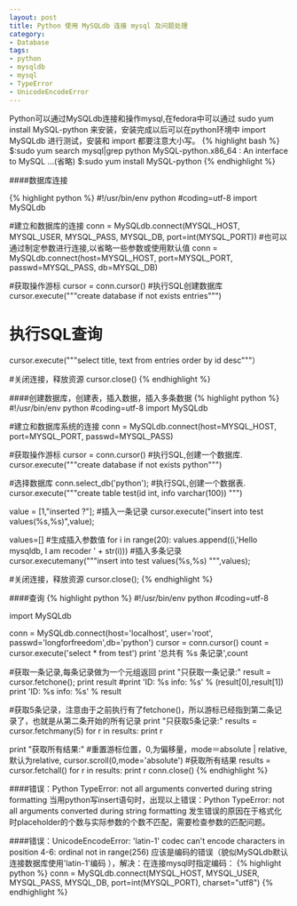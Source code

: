 ```yaml
---
layout: post
title: Python 使用 MySQLdb 连接 mysql 及问题处理
category: 
- Database
tags:
- python
- mysqldb
- mysql
- TypeError
- UnicodeEncodeError
---
```


Python可以通过MySQLdb连接和操作mysql,在fedora中可以通过 sudo yum install MySQL-python 来安装，安装完成以后可以在python环境中 import MySQLdb 进行测试，安装和 import 都要注意大小写。
{% highlight bash %}
$:sudo yum search mysql|grep python
MySQL-python.x86_64 : An interface to MySQL
...(省略)
$:sudo yum install MySQL-python
{% endhighlight %}

####数据库连接

{% highlight python %}
#!/usr/bin/env python
#coding=utf-8
import MySQLdb
 
#建立和数据库的连接
conn = MySQLdb.connect(MYSQL_HOST, MYSQL_USER, MYSQL_PASS, MYSQL_DB, port=int(MYSQL_PORT))
#也可以通过制定参数进行连接,以省略一些参数或使用默认值
conn = MySQLdb.connect(host=MYSQL_HOST, port=MYSQL_PORT, passwd=MYSQL_PASS, db=MYSQL_DB)

#获取操作游标
cursor = conn.cursor()
#执行SQL创建数据库 
cursor.execute("""create database if not exists entries""") 
# 执行SQL查询
cursor.execute("""select title, text from entries order by id desc"""）
 
#关闭连接，释放资源
cursor.close()
{% endhighlight %}

####创建数据库，创建表，插入数据，插入多条数据
{% highlight python %}
#!/usr/bin/env python
#coding=utf-8
import MySQLdb
 
#建立和数据库系统的连接
conn = MySQLdb.connect(host=MYSQL_HOST, port=MYSQL_PORT, passwd=MYSQL_PASS)
 
#获取操作游标
cursor = conn.cursor()
#执行SQL,创建一个数据库. 
cursor.execute("""create database if not exists python""")
 
#选择数据库
conn.select_db('python');
#执行SQL,创建一个数据表.
cursor.execute("""create table test(id int, info varchar(100)) """)
 
value = [1,"inserted ?"];
#插入一条记录
cursor.execute("insert into test values(%s,%s)",value);
 
values=[]
#生成插入参数值
for i in range(20):
    values.append((i,'Hello mysqldb, I am recoder ' + str(i)))
#插入多条记录
cursor.executemany("""insert into test values(%s,%s) """,values);
 
#关闭连接，释放资源
cursor.close(); 
{% endhighlight %}

####查询
{% highlight python %}
#!/usr/bin/env python
#coding=utf-8
 
import MySQLdb
 
conn = MySQLdb.connect(host='localhost', user='root', passwd='longforfreedom',db='python')
cursor = conn.cursor()
count = cursor.execute('select * from test')
print '总共有 %s 条记录',count
 
#获取一条记录,每条记录做为一个元组返回
print "只获取一条记录:" 
result = cursor.fetchone();
print result
#print 'ID: %s info: %s' % (result[0],result[1])
print 'ID: %s info: %s' % result
 
#获取5条记录，注意由于之前执行有了fetchone()，所以游标已经指到第二条记录了，也就是从第二条开始的所有记录 
print "只获取5条记录:" 
results = cursor.fetchmany(5)
for r in results:
    print r
 
print "获取所有结果:" 
#重置游标位置，0,为偏移量，mode＝absolute | relative,默认为relative,
cursor.scroll(0,mode='absolute')
#获取所有结果
results = cursor.fetchall()
for r in results:
    print r
conn.close() 
{% endhighlight %}

####错误：Python TypeError: not all arguments converted during string formatting
当用python写insert语句时，出现以上错误：Python TypeError: not all arguments converted during string formatting
发生错误的原因在于格式化时placeholder的个数与实际参数的个数不匹配，需要检查参数的匹配问题。

####错误：UnicodeEncodeError: 'latin-1' codec can't encode characters in position 4-6: ordinal not in range(256)
应该是编码的错误（貌似MySQLdb默认连接数据库使用'latin-1'编码 ），解决：在连接mysql时指定编码：
{% highlight python %}
conn = MySQLdb.connect(MYSQL_HOST, MYSQL_USER, MYSQL_PASS,
                       MYSQL_DB, port=int(MYSQL_PORT), charset="utf8")
{% endhighlight %}




